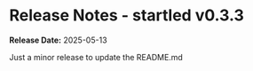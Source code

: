 # Release Notes - startled v0.3.3

**Release Date:** 2025-05-13

Just a minor release to update the README.md